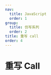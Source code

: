 ```yaml
---
nav:
  title: JavaScript
  order: 1
group:
  title: 仿写系列
  order: 2
title: 重写 call
order: 4
---
```


# 重写 Call

